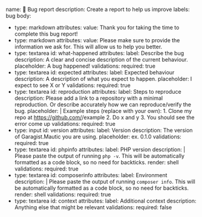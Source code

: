 name: 🐛 Bug report
description: Create a report to help us improve
labels: bug
body:
  - type: markdown
    attributes:
      value: Thank you for taking the time to complete this bug report!
  - type: markdown
    attributes:
      value: Please make sure to provide the information we ask for. This will allow us to help you better.
  - type: textarea
    id: what-happened
    attributes:
      label: Describe the bug
      description: A clear and concise description of the current behaviour.
      placeholder: A bug happened!
    validations:
      required: true
  - type: textarea
    id: expected
    attributes:
      label: Expected behaviour
      description: A description of what you expect to happen.
      placeholder: I expect to see X or Y
    validations:
      required: true
  - type: textarea
    id: reproduction
    attributes:
      label: Steps to reproduce
      description: Please add a link to a repository with a minimal reproduction. Or describe accurately how we can reproduce/verify the bug.
      placeholder: |
        Example steps (replace with your own):
        1. Clone my repo at https://github.com/<myuser>/example
        2. Do x and y
        3. You should see the error come up
    validations:
      required: true
  - type: input
    id: version
    attributes:
      label: Version
      description: The version of Garagist.Mautic you are using.
      placeholder: ex. 0.1.0
    validations:
      required: true
  - type: textarea
    id: phpinfo
    attributes:
      label: PHP version
      description: |
        Please paste the output of running `php -v`.
        This will be automatically formatted as a code block, so no need for backticks.
      render: shell
    validations:
      required: true
  - type: textarea
    id: composerinfo
    attributes:
      label: Environment
      description: |
        Please paste the output of running `composer info`.
        This will be automatically formatted as a code block, so no need for backticks.
      render: shell
    validations:
      required: true
  - type: textarea
    id: context
    attributes:
      label: Additional context
      description: Anything else that might be relevant
    validations:
      required: false
